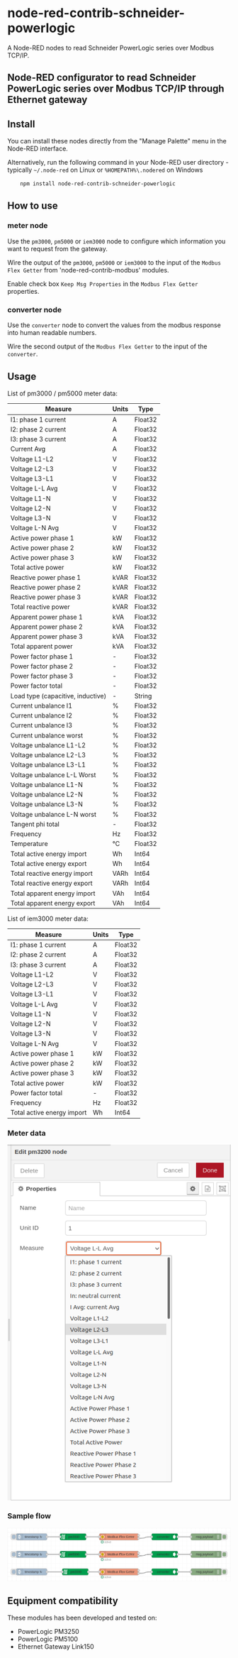 # node-red-contrib-schneider-powerlogic
A Node-RED nodes to read Schneider PowerLogic series over Modbus TCP/IP.
## Node-RED configurator to read Schneider PowerLogic series over Modbus TCP/IP through Ethernet gateway

## Install
You can install these nodes directly from the "Manage Palette" menu in the Node-RED interface.

Alternatively, run the following command in your Node-RED user directory - typically `~/.node-red` on Linux or `%HOMEPATH%\.nodered` on Windows

        npm install node-red-contrib-schneider-powerlogic 

## How to use

### meter node
Use the `pm3000`, `pm5000` or `iem3000` node to configure which information you want to request from the gateway.

Wire the output of the `pm3000`, `pm5000` or `iem3000` to the input of the `Modbus Flex Getter` from 'node-red-contrib-modbus' modules.

Enable check box `Keep Msg Properties` in the `Modbus Flex Getter` properties.

### converter node
Use the `converter` node to convert the values from the modbus response into human readable numbers.

Wire the second output of the `Modbus Flex Getter` to the input of the `converter`.

## Usage
List of pm3000 / pm5000 meter data:

| Measure                            | Units                 | Type          | 
| ---------------------------------- | --------------------- | ------------- | 
|  I1: phase 1 current               | A                     | Float32       | 
|  I2: phase 2 current               | A                     | Float32       |
|  I3: phase 3 current               | A                     | Float32       |
|  Current Avg                       | A                     | Float32       |
|  Voltage L1-L2                     | V                     | Float32       |
|  Voltage L2-L3                     | V                     | Float32       |
|  Voltage L3-L1                     | V                     | Float32       |
|  Voltage L-L Avg                   | V                     | Float32       |
|  Voltage L1-N                      | V                     | Float32       |
|  Voltage L2-N                      | V                     | Float32       |
|  Voltage L3-N                      | V                     | Float32       |
|  Voltage L-N Avg                   | V                     | Float32       |
|  Active power phase 1              | kW                    | Float32       |
|  Active power phase 2              | kW                    | Float32       |
|  Active power phase 3              | kW                    | Float32       |
|  Total active power                | kW                    | Float32       |
|  Reactive power phase 1            | kVAR                  | Float32       |
|  Reactive power phase 2            | kVAR                  | Float32       |
|  Reactive power phase 3            | kVAR                  | Float32       |
|  Total reactive power              | kVAR                  | Float32       |
|  Apparent power phase 1            | kVA                   | Float32       |
|  Apparent power phase 2            | kVA                   | Float32       |
|  Apparent power phase 3            | kVA                   | Float32       |
|  Total apparent power              | kVA                   | Float32       |
|  Power factor phase 1              | -                     | Float32       |
|  Power factor phase 2              | -                     | Float32       |
|  Power factor phase 3              | -                     | Float32       |
|  Power factor total                | -                     | Float32       |
|  Load type (capacitive, inductive) | -                     | String        |
|  Current unbalance I1              | %                     | Float32       |
|  Current unbalance I2              | %                     | Float32       |
|  Current unbalance I3              | %                     | Float32       |
|  Current unbalance worst           | %                     | Float32       |
|  Voltage unbalance L1-L2           | %                     | Float32       |
|  Voltage unbalance L2-L3           | %                     | Float32       |
|  Voltage unbalance L3-L1           | %                     | Float32       |
|  Voltage unbalance L-L Worst       | %                     | Float32       |
|  Voltage unbalance L1-N            | %                     | Float32       |
|  Voltage unbalance L2-N            | %                     | Float32       |
|  Voltage unbalance L3-N            | %                     | Float32       |
|  Voltage unbalance L-N worst       | %                     | Float32       |
|  Tangent phi total                 | -                     | Float32       |
|  Frequency                         | Hz                    | Float32       |
|  Temperature                       | °C                    | Float32       |
|  Total active energy import        | Wh                    | Int64         |
|  Total active energy export        | Wh                    | Int64         |
|  Total reactive energy import      | VARh                  | Int64         |
|  Total reactive energy export      | VARh                  | Int64         |
|  Total apparent energy import      | VAh                   | Int64         |
|  Total apparent energy export      | VAh                   | Int64         |

List of iem3000 meter data:

| Measure                            | Units                 | Type          | 
| ---------------------------------- | --------------------- | ------------- | 
|  I1: phase 1 current               | A                     | Float32       | 
|  I2: phase 2 current               | A                     | Float32       |
|  I3: phase 3 current               | A                     | Float32       |
|  Voltage L1-L2                     | V                     | Float32       |
|  Voltage L2-L3                     | V                     | Float32       |
|  Voltage L3-L1                     | V                     | Float32       |
|  Voltage L-L Avg                   | V                     | Float32       |
|  Voltage L1-N                      | V                     | Float32       |
|  Voltage L2-N                      | V                     | Float32       |
|  Voltage L3-N                      | V                     | Float32       |
|  Voltage L-N Avg                   | V                     | Float32       |
|  Active power phase 1              | kW                    | Float32       |
|  Active power phase 2              | kW                    | Float32       |
|  Active power phase 3              | kW                    | Float32       |
|  Total active power                | kW                    | Float32       |
|  Power factor total                | -                     | Float32       |
|  Frequency                         | Hz                    | Float32       |
|  Total active energy import        | Wh                    | Int64         |

### Meter data 
![data-config](docs/data-config.png)

### Sample flow
![sample-flow](docs/sample-flow.png)

## Equipment compatibility

These modules has been developed and tested on:
+ PowerLogic PM3250
+ PowerLogic PM5100
+ Ethernet Gateway Link150
